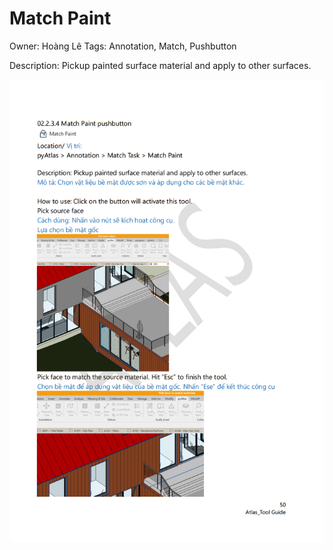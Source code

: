 # Match Paint

Owner: Hoàng Lê
Tags: Annotation, Match, Pushbutton

Description: Pickup painted surface material and apply to other surfaces.

![Screenshot 2023-11-22 172517.png](Match%20Paint%206772779e778d4979a14a7c104e2d2a68/Screenshot_2023-11-22_172517.png)